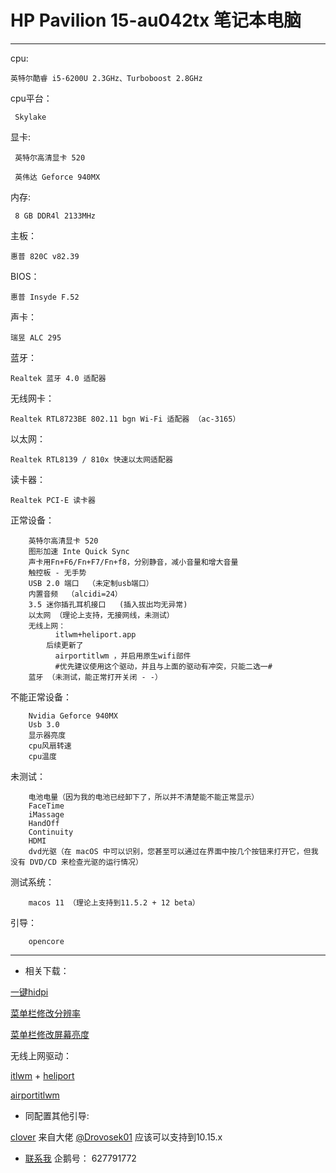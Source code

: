 HP Pavilion 15-au042tx 笔记本电脑
===
    
-------    
cpu: 

    英特尔酷睿 i5-6200U 2.3GHz、Turboboost 2.8GHz     
cpu平台：

     Skylake
     
显卡:

     英特尔高清显卡 520
     
     英伟达 Geforce 940MX
     
内存:

     8 GB DDR4l 2133MHz
     
主板：

    惠普 820C v82.39
    
BIOS：

    惠普 Insyde F.52
    
声卡：

    瑞昱 ALC 295
    
蓝牙：

    Realtek 蓝牙 4.0 适配器
    
无线网卡：

    Realtek RTL8723BE 802.11 bgn Wi-Fi 适配器 （ac-3165）
    
以太网：

    Realtek RTL8139 / 810x 快速以太网适配器
    
读卡器：

    Realtek PCI-E 读卡器
    

正常设备：

        英特尔高清显卡 520
        图形加速 Inte Quick Sync
        声卡用Fn+F6/Fn+F7/Fn+f8，分别静音，减小音量和增大音量
        触控板 - 无手势   
        USB 2.0 端口  （未定制usb端口）
        内置音频  （alcidi=24）
        3.5 迷你插孔耳机接口   (插入拔出均无异常)
        以太网 （理论上支持，无接网线，未测试）
        无线上网： 
              itlwm+heliport.app
            后续更新了 
              airportitlwm ，并启用原生wifi部件
              #优先建议使用这个驱动，并且与上面的驱动有冲突，只能二选一#
        蓝牙 （未测试，能正常打开关闭 - -）
        

不能正常设备：

        Nvidia Geforce 940MX
        Usb 3.0 
        显示器亮度
        cpu风扇转速
        cpu温度
        
未测试：       

        电池电量（因为我的电池已经卸下了，所以并不清楚能不能正常显示）
        FaceTime  
        iMassage
        HandOff
        Continuity 
        HDMI
        dvd光驱（在 macOS 中可以识别，您甚至可以通过在界面中按几个按钮来打开它，但我没有 DVD/CD 来检查光驱的运行情况）
        
测试系统：
     
        macos 11 （理论上支持到11.5.2 + 12 beta）
        
引导：
        
        opencore 
        
-------        
        


* 相关下载：

[一键hidpi](https://github.com/feidaddy/hackintosh_HP-pavilion-15-au042tx-i5-6200u/blob/main/%E4%B8%80%E9%94%AEhidpi.zip)

[菜单栏修改分辨率](https://github.com/feidaddy/hackintosh_HP-pavilion-15-au042tx-i5-6200u/raw/main/RDM.zip)

[菜单栏修改屏幕亮度](https://github.com/feidaddy/hackintosh_HP-pavilion-15-au042tx-i5-6200u/blob/main/QuickShade.zip)

无线上网驱动：

[itlwm](https://github.com/OpenIntelWireless/itlwm) + [heliport](https://github.com/OpenIntelWireless/HeliPort)

[airportitlwm](https://github.com/kwangle912/AirportItlwm-for-Hackintosh)



* 同配置其他引导:

[clover](https://github.com/Drovosek01/hackintosh_HP_Pavilion_15-au028ur_i5-6200U)
 来自大佬 [@Drovosek01](https://github.com/Drovosek01) 应该可以支持到10.15.x












* [联系我](http://wpa.qq.com/msgrd?v=3&uin=627791772&site=qq&menu=yes)
    企鹅号：   627791772

